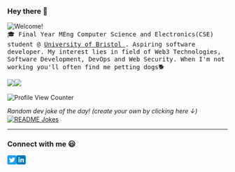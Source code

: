 ### Hey there 👋

<img src="https://github.com/luke-who/luke-who/blob/main/matrix_programmer.gif" alt="Welcome!" width="500"/> 

<div align="left">
  <samp>
    🎓 Final Year MEng Computer Science and Electronics(CSE) student @ <a href="https://twitter.com/BristolUni">University of Bristol </a>.
       Aspiring software developer. My interest lies in field of Web3 Technologies, Software Development, DevOps and Web Security. When I'm not working you'll often find me petting dogs🐕
  </samp>
</div>

<!-------------------------------------------------------------------------------------------------------------------->

<a href="#"><img height="152px" src="https://github-readme-stats.vercel.app/api?username=luke-who&hide_title=false&hide_border=false&show_icons=true&include_all_commits=true&count_private=true&line_height=21&theme=github_dark" /><!-- wi*quL3fcV --><img height="152px" src="https://github-readme-stats.vercel.app/api/top-langs/?username=luke-who&hide=html&hide_title=false&hide_border=false&layout=compact&langs_count=6&theme=github_dark" /></a>

![Profile View Counter](https://komarev.com/ghpvc/?username=luke-who&style=flat-square)

<div>
<i>Random dev joke of the day! (create your own by clicking here ↓)</i><br>
<a href="https://readme-jokes.vercel.app"><img align="center" src="https://readme-jokes.vercel.app/api?bgColor=%23073b4c&textColor=%2306d6a0&aColor=%2306d6a0&borderColor=%2306d6a0" alt="README Jokes"></a>
</dev>

--------------------------------------------------------------------------------------------------------------------
### Connect with me :smiley:
<a href="https://twitter.com/luke_zh_">
  <img align="left" alt="Luke Zhang Twitter" width="21px" src="https://raw.githubusercontent.com/edent/SuperTinyIcons/099dc12b59179d07d534069bc8551718f786d91a/images/svg/twitter.svg" />
</a>
</a>
<a href="https://www.linkedin.com/in/luke-z-33787a150/">
  <img align="left" alt="Luke Zhang LinkedIn" width="21px" src="https://raw.githubusercontent.com/edent/SuperTinyIcons/099dc12b59179d07d534069bc8551718f786d91a/images/svg/linkedin.svg" />
</a>
<!--
<a href="#">
  <img align="left" alt="Luke Zhang DEV" width="21px" src="https://raw.githubusercontent.com/edent/SuperTinyIcons/099dc12b59179d07d534069bc8551718f786d91a/images/svg/dev_to.svg" />
</a>
<a href="#">
  <img align="left" alt="Luke Zhang Reddit" width="21px" src="https://raw.githubusercontent.com/edent/SuperTinyIcons/099dc12b59179d07d534069bc8551718f786d91a/images/svg/reddit.svg" />
<a href="#">
  <img align="left" alt="Luke Zhang Medium" width="21px" src="https://raw.githubusercontent.com/edent/SuperTinyIcons/099dc12b59179d07d534069bc8551718f786d91a/images/svg/medium.svg" />
</a>
<a href="#">
  <img align="left" alt="Luke Zhang Quora" width="21px" src="https://raw.githubusercontent.com/FortAwesome/Font-Awesome/1147d199a35293b391152ee85e2d30988439157f/svgs/brands/quora.svg" />
-->
</a><br/><br/>
<p align="center">
<!--<img alt="spotify" width="235px" src="https://spotify-github-profile.vercel.app/api/view?uid=315az42hka7jwtwpck3polrmtvwa&cover_image=false" /> -->
</p>


<!--
<i>Follow me on the web:</i><br>

<a href="#" target="_blank"><img src="https://img.shields.io/badge/LinkedIn-%230077B5.svg?&style=flat-square&logo=linkedin&logoColor=white" alt="LinkedIn"></a>
<a href="#" target="_blank"><img src="https://img.shields.io/badge/Instagram-%23E4405F.svg?&style=flat-square&logo=instagram&logoColor=white" alt="Instagram"></a>
<a href="#" target="_blank"><img src="https://img.shields.io/badge/Twitter-%231DA1F2.svg?&style=flat-square&logo=twitter&logoColor=white" alt="Twitter"></a>
<a href="#" target="_blank"><img src="https://img.shields.io/badge/Spotify-%231ED760.svg?&style=flat-square&logo=spotify&logoColor=white" alt="Spotify"></a>
<a href="#" target="_blank"><img src="https://img.shields.io/badge/DEV-%230A0A0A.svg?&style=flat-square&logo=DEV.to&logoColor=white" alt="DEV.to"></a>

-->



<!--
**luke-who/luke-who** is a ✨ _special_ ✨ repository because its `README.md` (this file) appears on your GitHub profile.

Here are some ideas to get you started:

- 🔭 I’m currently working on ...
- 🌱 I’m currently learning ...
- 👯 I’m looking to collaborate on ...
- 🤔 I’m looking for help with ...
- 💬 Ask me about ...
- 📫 How to reach me: ...
- 😄 Pronouns: ...
- ⚡ Fun fact: ...
-->
